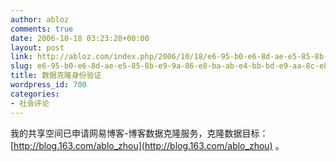 ```yaml
---
author: abloz
comments: true
date: 2006-10-18 03:23:28+00:00
layout: post
link: http://abloz.com/index.php/2006/10/18/e6-95-b0-e6-8d-ae-e5-85-8b-e9-9a-86-e8-ba-ab-e4-bb-bd-e9-aa-8c-e8-af-81/
slug: e6-95-b0-e6-8d-ae-e5-85-8b-e9-9a-86-e8-ba-ab-e4-bb-bd-e9-aa-8c-e8-af-81
title: 数据克隆身份验证
wordpress_id: 700
categories:
- 社会评论
---
```


我的共享空间已申请网易博客-博客数据克隆服务，克隆数据目标： [http://blog.163.com/ablo_zhou](http://blog.163.com/ablo_zhou) 。
